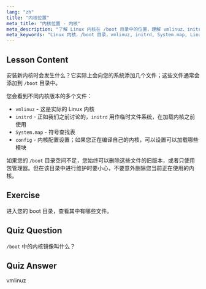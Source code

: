 ```yaml
---
lang: "zh"
title: "内核位置"
meta_title: "内核位置 - 内核"
meta_description: "了解 Linux 内核在 /boot 目录中的位置，理解 vmlinuz、initrd 和 System.map。探索内核文件并有效管理空间。"
meta_keywords: "Linux 内核，/boot 目录，vmlinuz, initrd, System.map, Linux 初学者，内核教程，Linux 指南"
---
```


## Lesson Content

安装新内核时会发生什么？它实际上会向您的系统添加几个文件；这些文件通常会添加到 `/boot` 目录中。

您会看到不同内核版本的多个文件：

- `vmlinuz` - 这是实际的 Linux 内核
- `initrd` - 正如我们之前讨论的，`initrd` 用作临时文件系统，在加载内核之前使用
- `System.map` - 符号查找表
- `config` - 内核配置设置；如果您正在编译自己的内核，可以设置可以加载哪些模块

如果您的 `/boot` 目录空间不足，您始终可以删除这些文件的旧版本，或者只使用包管理器。但在该目录中进行维护时要小心，不要意外删除您当前正在使用的内核。

## Exercise

进入您的 boot 目录，查看其中有哪些文件。

## Quiz Question

`/boot` 中的内核镜像叫什么？

## Quiz Answer

vmlinuz
